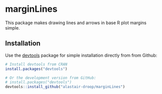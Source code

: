# marginLines

This package makes drawing lines and arrows in base R plot margins simple.

## Installation

Use the [devtools](https://github.com/r-lib/devtools/) package for simple installation directly from from Github:

~~~R
# Install devtools from CRAN
install.packages("devtools")

# Or the development version from GitHub:
# install.packages("devtools")
devtools::install_github("alastair-droop/marginLines")
~~~
